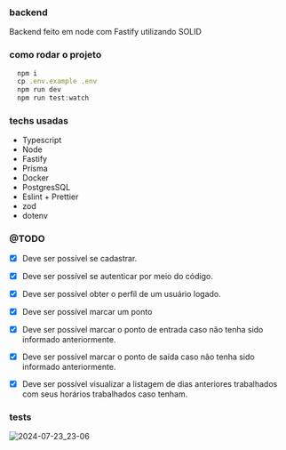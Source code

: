 ### backend

Backend feito em node com Fastify utilizando SOLID

### como rodar o projeto
```javascript
  npm i
  cp .env.example .env
  npm run dev
  npm run test:watch
```

### techs usadas

- Typescript
- Node
- Fastify
- Prisma
- Docker
- PostgresSQL
- Eslint + Prettier
- zod
- dotenv

### @TODO

- [x] Deve ser possível se cadastrar.
- [x] Deve ser possível se autenticar por meio do código.
- [x] Deve ser possível obter o perfil de um usuário logado.
- [x] Deve ser possível marcar um ponto
- [x] Deve ser possível marcar o ponto de entrada caso não tenha sido informado anteriormente.
- [x] Deve ser possível marcar o ponto de saída caso não tenha sido informado anteriormente.
- [x] Deve ser possível visualizar a listagem de dias anteriores trabalhados com seus horários trabalhados caso tenham.


### tests

![2024-07-23_23-06](https://github.com/user-attachments/assets/c06dd648-afcb-475f-890f-733a407418e2)
